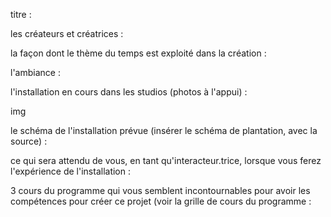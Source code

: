 titre :

les créateurs et créatrices :

la façon dont le thème du temps est exploité dans la création :

l'ambiance :

l'installation en cours dans les studios (photos à l'appui) :

img

le schéma de l'installation prévue (insérer le schéma de plantation, avec la source) :

ce qui sera attendu de vous, en tant qu'interacteur.trice, lorsque vous ferez l'expérience de l'installation :

3 cours du programme qui vous semblent incontournables pour avoir les compétences pour créer ce projet (voir la grille de cours du programme :
